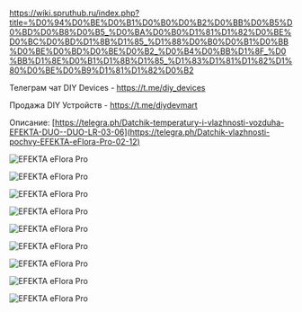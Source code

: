 https://wiki.spruthub.ru/index.php?title=%D0%94%D0%BE%D0%B1%D0%B0%D0%B2%D0%BB%D0%B5%D0%BD%D0%B8%D0%B5_%D0%BA%D0%B0%D1%81%D1%82%D0%BE%D0%BC%D0%BD%D1%8B%D1%85_%D1%88%D0%B0%D0%B1%D0%BB%D0%BE%D0%BD%D0%BE%D0%B2_%D0%B4%D0%BB%D1%8F_%D0%BB%D1%8E%D0%B1%D1%8B%D1%85_%D1%83%D1%81%D1%82%D1%80%D0%BE%D0%B9%D1%81%D1%82%D0%B2

Телеграм чат DIY Devices - https://t.me/diy_devices

Продажа DIY Устройств - https://t.me/diydevmart

Описание: [https://telegra.ph/Datchik-temperatury-i-vlazhnosti-vozduha-EFEKTA-DUO--DUO-LR-03-06](https://telegra.ph/Datchik-vlazhnosti-pochvy-EFEKTA-eFlora-Pro-02-12)

![EFEKTA eFlora Pro](https://github.com/smartboxchannel/Efekta-eFlower-Pro/blob/main/IMAGES/00001.png) 

![EFEKTA eFlora Pro](https://github.com/smartboxchannel/Efekta-eFlower-Pro/blob/main/IMAGES/sh01.png) 

![EFEKTA eFlora Pro](https://github.com/smartboxchannel/Efekta-eFlower-Pro/blob/main/IMAGES/sh02.png) 

![EFEKTA eFlora Pro](https://github.com/smartboxchannel/Efekta-eFlower-Pro/blob/main/IMAGES/sh03.png) 

![EFEKTA eFlora Pro](https://github.com/smartboxchannel/Efekta-eFlower-Pro/blob/main/IMAGES/sh04.png) 

![EFEKTA eFlora Pro](https://github.com/smartboxchannel/Efekta-eFlower-Pro/blob/main/IMAGES/sh05.png) 

![EFEKTA eFlora Pro](https://github.com/smartboxchannel/Efekta-eFlower-Pro/blob/main/IMAGES/ya01.jpg) 

![EFEKTA eFlora Pro](https://github.com/smartboxchannel/Efekta-eFlower-Pro/blob/main/IMAGES/ya02.jpg) 

![EFEKTA eFlora Pro](https://github.com/smartboxchannel/Efekta-eFlower-Pro/blob/main/IMAGES/ya03.jpg) 

